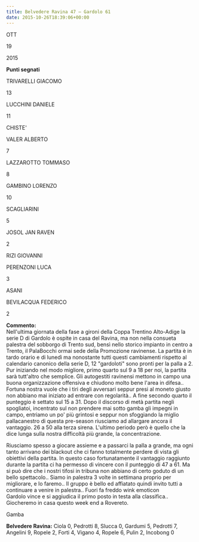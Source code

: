 ```yaml
---
title: Belvedere Ravina 47 – Gardolo 61
date: 2015-10-26T18:39:06+00:00
---
```

OTT

19

2015

**Punti segnati**

TRIVARELLI GIACOMO

13

LUCCHINI DANIELE

11

CHISTE'

VALER ALBERTO

7

LAZZAROTTO TOMMASO

8

GAMBINO LORENZO

10

SCAGLIARINI

5

JOSOL JAN RAVEN

2

RIZI GIOVANNI

PERENZONI LUCA

3

ASANI

BEVILACQUA FEDERICO

2

**Commento:**  
Nell'ultima giornata della fase a gironi della Coppa Trentino Alto-Adige la serie D di Gardolo è ospite in casa del Ravina, ma non nella consueta palestra del sobborgo di Trento sud, bensì nello storico impianto in centro a Trento, il PalaBocchi ormai sede della Promozione ravinense. La partita è in tardo orario e di lunedì ma nonostante tutti questi cambiamenti rispetto al calendario canonico della serie D, 12 "gardoloti" sono pronti per la palla a 2. Pur iniziando nel modo migliore, primo quarto sul 9 a 18 per noi, la partita sarà tutt'altro che semplice. Gli autogestiti ravinensi mettono in campo una buona organizzazione offensiva e chiudono molto bene l'area in difesa.. Fortuna nostra vuole che i tiri degli avversari seppur presi al moneto giusto non abbiano mai iniziato ad entrare con regolarità.. A fine secondo quarto il punteggio è settato sul 15 a 31. Dopo il discorso di metà partita negli spogliatoi, incentrato sul non prendere mai sotto gamba gli impegni in campo, entriamo un po' più grintosi e seppur non sfoggiando la miglio pallacanestro di questa pre-season riusciamo ad allargare ancora il vantaggio. 26 a 50 alla terza sirena. L'ultimo periodo però è quello che la dice lunga sulla nostra difficoltà più grande, la concentrazione.

Riusciamo spesso a giocare assieme e a passarci la palla a grande, ma ogni tanto arrivano dei blackout che ci fanno totalmente perdere di vista gli obiettivi della partita. In questo caso fortunatamente il vantaggio raggiunto durante la partita ci ha permesso di vincere con il punteggio di 47 a 61. Ma si può dire che i nostri tifosi in tribuna non abbiano di certo goduto di un bello spettacolo.. Siamo in palestra 3 volte in settimana proprio per migliorare, e lo faremo.. Il gruppo è bello ed affiatato quindi invito tutti a continuare a venire in palestra.. Fuori fa freddo wink emoticon  
Gardolo vince e si aggiudica il primo posto in testa alla classifica.. Giocheremo in casa questo week end a Rovereto.

Gamba

**Belvedere Ravina:** Ciola 0, Pedrotti 8, Slucca 0, Gardumi 5, Pedrotti 7, Angelini 9, Ropele 2, Forti 4, Vigano 4, Ropele 6, Pulin 2, Incobong 0